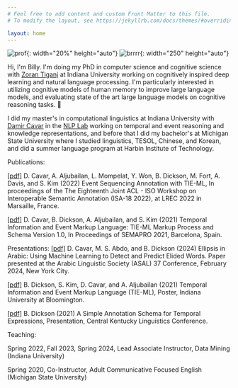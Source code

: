 ```yaml
---
# Feel free to add content and custom Front Matter to this file.
# To modify the layout, see https://jekyllrb.com/docs/themes/#overriding-theme-defaults

layout: home
---
```

![prof](../assets/images/prof.png){: width="20%" height="auto"}
![brrrr](../assets/images/brrrr.jpg){: width="250" height="auto"}

Hi, I'm Billy. I'm doing my PhD in computer science and cognitive science with [Zoran Tiganj](https://homes.luddy.indiana.edu/ztiganj/) at Indiana University working on cognitively inspired deep learning and natural language processing. I'm particularly interested in utilizing cognitive models of human memory to improve large language models, and evaluating state of the art large language models on cognitive reasoning tasks. 👻

I did my master's in computational linguistics at Indiana University with [Damir Cavar](https://damir.cavar.me/) in the [NLP Lab](https://nlp-lab.org/) working on temporal and event reasoning and knowledge representations, and before that I did my bachelor's at Michigan State University where I studied linguistics, TESOL, Chinese, and Korean, and did a summer language program at Harbin Institute of Technology.

Publications:

[[pdf]](https://sigsem.uvt.nl/isa18/ISA-18_32_Paper.pdf) D. Cavar, A. Aljubailan, L. Mompelat, Y. Won, B. Dickson, M. Fort, A. Davis, and S. Kim (2022) Event Sequencing Annotation with TIE-ML, In proceedings of the The Eighteenth Joint ACL - ISO Workshop on Interoperable Semantic Annotation (ISA-18 2022), at LREC 2022 in Marsaille, France.

[[pdf]](https://arxiv.org/abs/2109.13892) D. Cavar, B. Dickson, A. Aljubailan, and S. Kim (2021) Temporal Information and Event Markup Language: TIE-ML Markup Process and Schema Version 1.0, In Proceedings of SEMAPRO 2021, Barcelona, Spain.

Presentations:
[[pdf]](https://nlp-lab.org/publications/Ellipsis_IU.pdf) D. Cavar, M. S. Abdo, and B. Dickson (2024) Ellipsis in Arabic: Using Machine Learning to Detect and Predict Elided Words. Paper presented at the Arabic Linguistic Society (ASAL) 37 Conference, February 2024, New York City.

[[pdf]](https://nlp-lab.org/timeevents/TIEML_Poster_8_27.pdf) B. Dickson, S. Kim, D. Cavar, and A. Aljubailan (2021) Temporal Information and Event Markup Language (TIE-ML), Poster, Indiana University at Bloomington.

[[pdf]](../assets/Dickson_Time_CKLiC_21.pdf) B. Dickson (2021) A Simple Annotation Schema for Temporal Expressions, Presentation, Central Kentucky Linguistics Conference.

Teaching:

Spring 2022, Fall 2023, Spring 2024, Lead Associate Instructor, Data Mining (Indiana University)

Spring 2020, Co-Instructor, Adult Communicative Focused English (Michigan State University)